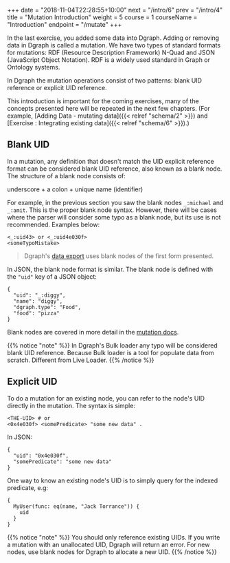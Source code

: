 +++
date = "2018-11-04T22:28:55+10:00"
next = "/intro/6"
prev = "/intro/4"
title = "Mutation Introduction"
weight = 5
course = 1
courseName = "Introduction"
endpoint = "/mutate"
+++

In the last exercise, you added some data into Dgraph. Adding or removing data
in Dgraph is called a mutation. We have two types of standard formats for
mutations: RDF (Resource Description Framework) N-Quad and JSON (JavaScript
Object Notation). RDF is a widely used standard in Graph or Ontology systems.

In Dgraph the mutation operations consist of two patterns: blank UID reference
or explicit UID reference.

This introduction is important for the coming exercises, many of the concepts
presented here will be repeated in the next few chapters. (For example,
[Adding Data - mutating data]({{< relref "schema/2" >}}) and
[Exercise : Integrating existing data]({{< relref "schema/6" >}}).)

## Blank UID

In a mutation, any definition that doesn't match the UID explicit reference
format can be considered blank UID reference, also known as a blank node. The
structure of a blank node consists of:

underscore + a colon + unique name (identifier)

For example, in the previous section you saw the blank nodes `_:michael` and
`_:amit`. This is the proper blank node syntax. However, there will be cases
where the parser will consider some typo as a blank node, but its use is not
recommended. Examples below:

```
<_:uid43> or <_:uid4e030f>
<someTypoMistake>
```

> Dgraph's [data export](https://dgraph.io/docs/deploy/#export-database) uses
> blank nodes of the first form presented.

In JSON, the blank node format is similar. The blank node is defined with the
`"uid"` key of a JSON object:

```
{
  "uid": "_:diggy",
  "name": "diggy",
  "dgraph.type": "Food",
  "food": "pizza"
}
```

Blank nodes are covered in more detail in the
[mutation docs](https://dgraph.io/docs/mutations/#blank-nodes-and-uid).

{{% notice "note" %}} In Dgraph's Bulk loader any typo will be considered blank
UID reference. Because Bulk loader is a tool for populate data from scratch.
Different from Live Loader. {{% /notice %}}

## Explicit UID

To do a mutation for an existing node, you can refer to the node's UID directly
in the mutation. The syntax is simple:

```
<THE-UID> # or
<0x4e030f> <somePredicate> "some new data" .
```

In JSON:

```
{
  "uid": "0x4e030f",
  "somePredicate": "some new data"
}
```

One way to know an existing node's UID is to simply query for the indexed
predicate, e.g:

```
{
  MyUser(func: eq(name, "Jack Torrance")) {
    uid
  }
}
```

{{% notice "note" %}} You should only reference existing UIDs. If you write a
mutation with an unallocated UID, Dgraph will return an error. For new nodes,
use blank nodes for Dgraph to allocate a new UID. {{% /notice %}}
